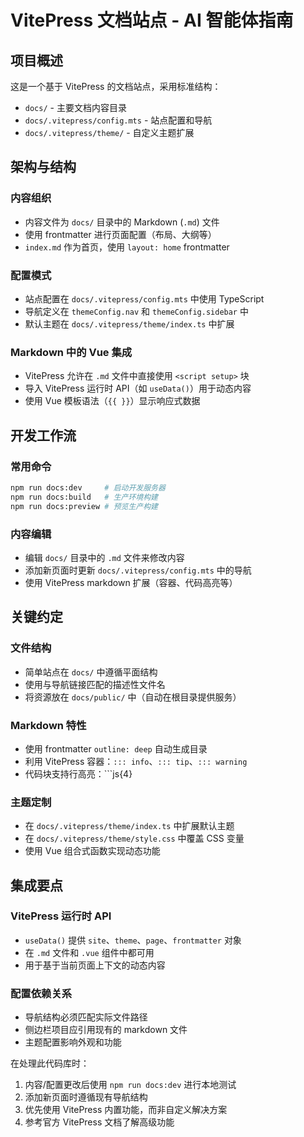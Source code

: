 # VitePress 文档站点 - AI 智能体指南

## 项目概述
这是一个基于 VitePress 的文档站点，采用标准结构：
- `docs/` - 主要文档内容目录
- `docs/.vitepress/config.mts` - 站点配置和导航
- `docs/.vitepress/theme/` - 自定义主题扩展

## 架构与结构

### 内容组织
- 内容文件为 `docs/` 目录中的 Markdown (`.md`) 文件
- 使用 frontmatter 进行页面配置（布局、大纲等）
- `index.md` 作为首页，使用 `layout: home` frontmatter

### 配置模式
- 站点配置在 `docs/.vitepress/config.mts` 中使用 TypeScript
- 导航定义在 `themeConfig.nav` 和 `themeConfig.sidebar` 中
- 默认主题在 `docs/.vitepress/theme/index.ts` 中扩展

### Markdown 中的 Vue 集成
- VitePress 允许在 `.md` 文件中直接使用 `<script setup>` 块
- 导入 VitePress 运行时 API（如 `useData()`）用于动态内容
- 使用 Vue 模板语法（`{{ }}`）显示响应式数据

## 开发工作流

### 常用命令
```bash
npm run docs:dev     # 启动开发服务器
npm run docs:build   # 生产环境构建
npm run docs:preview # 预览生产构建
```

### 内容编辑
- 编辑 `docs/` 目录中的 `.md` 文件来修改内容
- 添加新页面时更新 `docs/.vitepress/config.mts` 中的导航
- 使用 VitePress markdown 扩展（容器、代码高亮等）

## 关键约定

### 文件结构
- 简单站点在 `docs/` 中遵循平面结构
- 使用与导航链接匹配的描述性文件名
- 将资源放在 `docs/public/` 中（自动在根目录提供服务）

### Markdown 特性
- 使用 frontmatter `outline: deep` 自动生成目录
- 利用 VitePress 容器：`::: info`、`::: tip`、`::: warning`
- 代码块支持行高亮：```js{4}

### 主题定制
- 在 `docs/.vitepress/theme/index.ts` 中扩展默认主题
- 在 `docs/.vitepress/theme/style.css` 中覆盖 CSS 变量
- 使用 Vue 组合式函数实现动态功能

## 集成要点

### VitePress 运行时 API
- `useData()` 提供 `site`、`theme`、`page`、`frontmatter` 对象
- 在 `.md` 文件和 `.vue` 组件中都可用
- 用于基于当前页面上下文的动态内容

### 配置依赖关系
- 导航结构必须匹配实际文件路径
- 侧边栏项目应引用现有的 markdown 文件
- 主题配置影响外观和功能

在处理此代码库时：
1. 内容/配置更改后使用 `npm run docs:dev` 进行本地测试
2. 添加新页面时遵循现有导航结构
3. 优先使用 VitePress 内置功能，而非自定义解决方案
4. 参考官方 VitePress 文档了解高级功能
